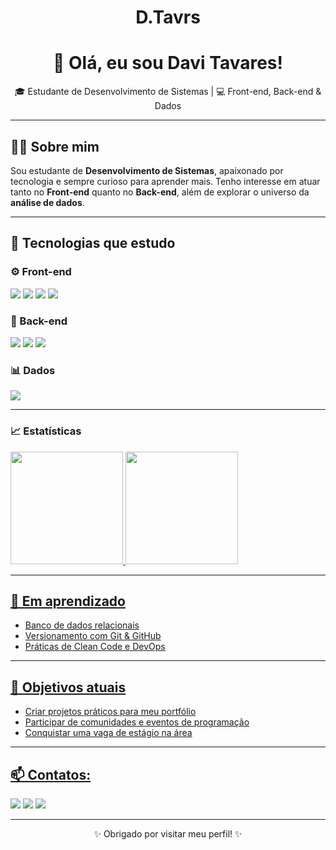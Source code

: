 <h1 align="center"> D.Tavrs</h1>
<h1 align="center">👋 Olá, eu sou Davi Tavares!</h1>

<p align="center">🎓 Estudante de Desenvolvimento de Sistemas | 💻 Front-end, Back-end & Dados</p>

---

## 🧑‍💻 Sobre mim

Sou estudante de **Desenvolvimento de Sistemas**, apaixonado por tecnologia e sempre curioso para aprender mais. Tenho interesse em atuar tanto no **Front-end** quanto no **Back-end**, além de explorar o universo da **análise de dados**.

---

## 🚀 Tecnologias que estudo

### ⚙️ Front-end
<div>
  <img src="https://img.shields.io/badge/HTML5-E34F26?style=for-the-badge&logo=html5&logoColor=white" />
  <img src="https://img.shields.io/badge/CSS3-1572B6?style=for-the-badge&logo=css3&logoColor=white" />
  <img src="https://img.shields.io/badge/JavaScript-F7DF1E?style=for-the-badge&logo=javascript&logoColor=black" />
  <img src="https://img.shields.io/badge/React-61DAFB?style=for-the-badge&logo=react&logoColor=black" />
</div>

### 🔧 Back-end
<div>
  <img src="https://img.shields.io/badge/Node.js-339933?style=for-the-badge&logo=nodedotjs&logoColor=white" />
  <img src="https://img.shields.io/badge/Java-007396?style=for-the-badge&logo=java&logoColor=white" />
  <img src="https://img.shields.io/badge/Python-3776AB?style=for-the-badge&logo=python&logoColor=white" />
</div>

### 📊 Dados
<div>
  <img src="https://img.shields.io/badge/SQL-336791?style=for-the-badge&logo=postgresql&logoColor=white" />
</div>

---

### 📈 Estatísticas
<div>
<a href="https://github.com/bessa2121">
<img loading="lazy" height="180em" src="https://github-readme-stats.vercel.app/api/top-langs/?username=bessa2121&layout=compact&langs_count=7&theme=dracula"/>
<img loading="lazy" height="180em" src="https://github-readme-stats.vercel.app/api?username=bessa2121&show_icons=true&theme=dracula&include_all_commits=true&count_private=true"/>
</div>
  
---

## 🌱 Em aprendizado
- Banco de dados relacionais
- Versionamento com Git & GitHub
- Práticas de Clean Code e DevOps

---

## 📌 Objetivos atuais
- Criar projetos práticos para meu portfólio
- Participar de comunidades e eventos de programação
- Conquistar uma vaga de estágio na área

---

## 📫 Contatos:

<div>
<a href="https://instagram.com/d.tavrs" target="_blank"><img loading="lazy" src="https://img.shields.io/badge/-Instagram-%23E4405F?style=for-the-badge&logo=instagram&logoColor=white"></a>
<a href="mailto:contato@dxrktavares3@gmail.com"><img loading="lazy" src="https://img.shields.io/badge/Gmail-D14836?style=for-the-badge&logo=gmail&logoColor=white"></a>
<a href="https://www.linkedin.com/in/seu-usuario-linkedin-aqui" target="_blank"><img loading="lazy" src="https://img.shields.io/badge/-LinkedIn-%230077B5?style=for-the-badge&logo=linkedin&logoColor=white"></a>   
</div>

---

<p align="center">✨ Obrigado por visitar meu perfil! ✨</p>
